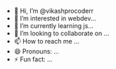 - 👋 Hi, I’m @vikashprocoderr
- 👀 I’m interested in webdev...
- 🌱 I’m currently learning js...
- 💞️ I’m looking to collaborate on ...
- 📫 How to reach me ...
- 😄 Pronouns: ...
- ⚡ Fun fact: ...

<!---
vikashprocoderr/vikashprocoderr is a ✨ special ✨ repository because its `README.md` (this file) appears on your GitHub profile.
You can click the Preview link to take a look at your changes.
--->
